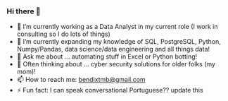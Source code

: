### Hi there 👋

- 🔭 I’m currently working as a Data Analyst in my current role (I work in consulting so I do lots of things)
- 🌱 I’m currently expanding my knowledge of SQL, PostgreSQL, Python, Numpy/Pandas, data science/data engineering and all things data!
- 💬 Ask me about ... automating stuff in Excel or Python botting!
- 💬 Often thinking about ... cyber security solutions for older folks (my mom)!
- 📫 How to reach me: bendixtmb@gmail.com
- ⚡ Fun fact: I can speak conversational Portuguese?? update this


<!--

https://github.com/Ileriayo/markdown-badges

Here are some ideas to get you started:

- 🔭 I’m currently working on ...
- 🌱 I’m currently learning ... 
- 👯 I’m looking to collaborate on ...
- 🤔 I’m looking for help with ...
- 💬 Ask me about ... Excel automation OR building Python botting!
- 📫 How to reach me: ...
- 😄 Pronouns: ...
- ⚡ Fun fact: ...
--> 
